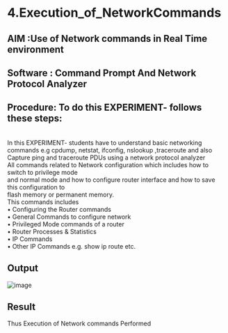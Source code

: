 # 4.Execution_of_NetworkCommands
## AIM :Use of Network commands in Real Time environment
## Software : Command Prompt And Network Protocol Analyzer
## Procedure: To do this EXPERIMENT- follows these steps:
<BR>
In this EXPERIMENT- students have to understand basic networking commands e.g cpdump, netstat, ifconfig, nslookup ,traceroute and also Capture ping and traceroute PDUs using a network protocol analyzer 
<BR>
All commands related to Network configuration which includes how to switch to privilege mode
<BR>
and normal mode and how to configure router interface and how to save this configuration to
<BR>
flash memory or permanent memory.
<BR>
This commands includes
<BR>
• Configuring the Router commands
<BR>
• General Commands to configure network
<BR>
• Privileged Mode commands of a router 
<BR>
• Router Processes & Statistics
<BR>
• IP Commands
<BR>
• Other IP Commands e.g. show ip route etc.
<BR>

## Output
![image](https://github.com/user-attachments/assets/8919d216-1140-4bb2-b4d1-e002ce85176e)

## Result
Thus Execution of Network commands Performed 
